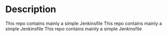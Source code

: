 # Description


This repo contains mainly a simple Jenkinsfile
This repo contains mainly a simple Jenkinsfile
This repo contains mainly a simple Jenkinsfile

